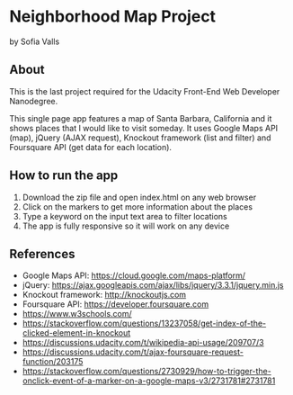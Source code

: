 # Neighborhood Map Project
by Sofia Valls

## About
This is the last project required for the Udacity Front-End Web Developer Nanodegree.

This single page app features a map of Santa Barbara, California and it shows places that I would like to visit someday.
It uses Google Maps API (map), jQuery (AJAX request), Knockout framework (list and filter) and
Foursquare API (get data for each location).

## How to run the app
1. Download the zip file and open index.html on any web browser
2. Click on the markers to get more information about the places
3. Type a keyword on the input text area to filter locations 
4. The app is fully responsive so it will work on any device

## References
- Google Maps API: https://cloud.google.com/maps-platform/
- jQuery: https://ajax.googleapis.com/ajax/libs/jquery/3.3.1/jquery.min.js 
- Knockout framework: http://knockoutjs.com
- Foursquare API: https://developer.foursquare.com
- https://www.w3schools.com/
- https://stackoverflow.com/questions/13237058/get-index-of-the-clicked-element-in-knockout
- https://discussions.udacity.com/t/wikipedia-api-usage/209707/3
- https://discussions.udacity.com/t/ajax-foursquare-request-function/203175
- https://stackoverflow.com/questions/2730929/how-to-trigger-the-onclick-event-of-a-marker-on-a-google-maps-v3/2731781#2731781
